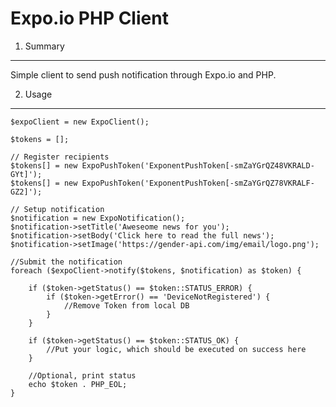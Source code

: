 Expo.io PHP  Client
======================

1. Summary
----------

Simple client to send push notification through Expo.io and PHP.


2. Usage
--------

    $expoClient = new ExpoClient();
    
    $tokens = [];
    
    // Register recipients
    $tokens[] = new ExpoPushToken('ExponentPushToken[-smZaYGrQZ48VKRALD-GYt]');
    $tokens[] = new ExpoPushToken('ExponentPushToken[-smZaYGrQZ78VKRALF-GZ2]');
    
    // Setup notification
    $notification = new ExpoNotification();
    $notification->setTitle('Aweseome news for you');
    $notification->setBody('Click here to read the full news');
    $notification->setImage('https://gender-api.com/img/email/logo.png');
    
    //Submit the notification
    foreach ($expoClient->notify($tokens, $notification) as $token) {
    
        if ($token->getStatus() == $token::STATUS_ERROR) {
            if ($token->getError() == 'DeviceNotRegistered') {
                //Remove Token from local DB
            }
        }
    
        if ($token->getStatus() == $token::STATUS_OK) {
            //Put your logic, which should be executed on success here
        }
        
        //Optional, print status
        echo $token . PHP_EOL;
    }